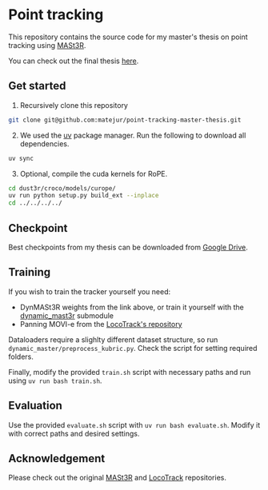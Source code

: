 # Point tracking

This repository contains the source code for my master's thesis on point tracking using [MASt3R](https://github.com/naver/mast3r).

You can check out the final thesis [here](https://repozitorij.uni-lj.si/IzpisGradiva.php?id=174662&lang=eng).

## Get started

1. Recursively clone this repository

```bash
git clone git@github.com:matejur/point-tracking-master-thesis.git
```

2. We used the [uv](https://github.com/astral-sh/uv) package manager.
Run the following to download all dependencies.
```bash
uv sync
```

3. Optional, compile the cuda kernels for RoPE.
```bash
cd dust3r/croco/models/curope/
uv run python setup.py build_ext --inplace
cd ../../../../
```

## Checkpoint

Best checkpoints from my thesis can be downloaded from [Google Drive](https://drive.google.com/drive/folders/1vlDBwc7zoqEiIJPe_d4fXaMHROsn7pmo?usp=drive_link).

## Training

If you wish to train the tracker yourself you need:
- DynMASt3R weights from the link above, or train it yourself with the [dynamic_mast3r](/dynamic_mast3r/) submodule
- Panning MOVI-e from the [LocoTrack's repository](https://github.com/cvlab-kaist/locotrack)

Dataloaders require a slighlty different dataset structure, so run `dynamic_master/preprocess_kubric.py`. Check the script for setting required folders.

Finally, modify the provided `train.sh` script with necessary paths and run using `uv run bash train.sh`.

## Evaluation

Use the provided `evaluate.sh` script with `uv run bash evaluate.sh`.
Modify it with correct paths and desired settings.

## Acknowledgement

Please check out the original [MASt3R](https://github.com/naver/mast3r) and [LocoTrack](https://github.com/cvlab-kaist/locotrack) repositories.
